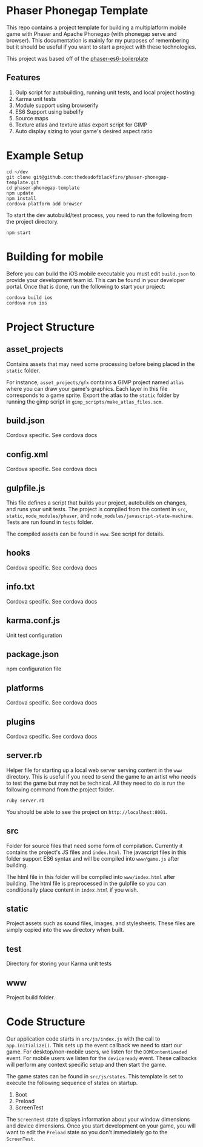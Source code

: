 # Phaser Phonegap Template

This repo contains a project template for building a multiplatform
mobile game with Phaser and Apache Phonegap (with phonegap serve and browser).  This documentation is
mainly for my purposes of remembering but it should be useful if you
want to start a project with these technologies.

This project was based off of the [phaser-es6-boilerplate](https://github.com/belohlavek/phaser-es6-boilerplate)

## Features

1. Gulp script for autobuilding, running unit tests, and local project hosting
2. Karma unit tests
3. Module support using browserify
4. ES6 Support using babelify
5. Source maps
6. Texture atlas and texture atlas export script for GIMP
7. Auto display sizing to your game's desired aspect ratio

# Example Setup

```
cd ~/dev
git clone git@github.com:thedeadofblackfire/phaser-phonegap-template.git
cd phaser-phonegap-template
npm update
npm install
cordova platform add browser
```

To start the dev autobuild/test process, you need to run the following from the
project directory.

```
npm start
```

# Building for mobile
Before you can build the iOS mobile executable you must edit `build.json` to provide your development team id.  This can be found in your developer portal.  Once that is done, run the following to start your project:

```
cordova build ios
cordova run ios
```

# Project Structure

## asset_projects
Contains assets that may need some processing before being placed in
the `static` folder.

For instance, `asset_projects/gfx` contains a GIMP
project named `atlas` where you can draw your game's graphics.  Each
layer in this file corresponds to a game sprite. Export the atlas to
the `static` folder by running the gimp script in
`gimp_scripts/make_atlas_files.scm`.

## build.json
Cordova specific. See cordova docs

## config.xml
Cordova specific. See cordova docs

## gulpfile.js
This file defines a script that builds your project, autobuilds on
changes, and runs your unit tests.  The project is compiled from the
content in `src`, `static`, `node_modules/phaser`, and
`node_modules/javascript-state-machine`. Tests are run found in
`tests` folder.

The compiled assets can be found in `www`.  See script for details.

## hooks
Cordova specific. See cordova docs

## info.txt
Cordova specific. See cordova docs

## karma.conf.js
Unit test configuration

## package.json
npm configuration file

## platforms
Cordova specific. See cordova docs

## plugins
Cordova specific. See cordova docs

## server.rb
Helper file for starting up a local web server serving content in the
`www` directory.  This is useful if you need to send the game to an
artist who needs to test the game but may not be technical.  All they
need to do is run the following command from the project folder.

```
ruby server.rb
```

You should be able to see the project on `http://localhost:8001`.

## src
Folder for source files that need some form of compilation.  Currently
it contains the project's JS files and `index.html`.  The javascript
files in this folder support ES6 syntax and will be compiled into
`www/game.js` after building.

The html file in this folder will be
compiled into `www/index.html` after building.  The html file is
preprocessed in the gulpfile so you can conditionally place content
in `index.html` if you wish.

## static
Project assets such as sound files, images, and stylesheets.  These
files are simply copied into the `www` directory when built.

## test
Directory for storing your Karma unit tests

## www
Project build folder.

# Code Structure

Our application code starts in `src/js/index.js` with the call to `app.initialize()`.  This sets up the event callback we need to start our game.  For desktop/non-mobile users, we listen for the `DOMContentLoaded` event.  For mobile users we listen for the `deviceready` event.  These callbacks will perform any context specific setup and then start the game.

The game states can be found in `src/js/states`.  This template is set to execute the following sequence of states on startup.

1. Boot
2. Preload
3. ScreenTest

The `ScreenTest` state displays information about your window dimensions and device dimensions.  Once you start development on your game, you will want to edit the `Preload` state so you don't immediately go to the `ScreenTest`.
